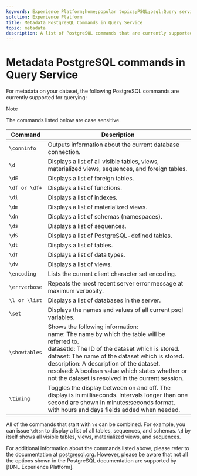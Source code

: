 ```yaml
---
keywords: Experience Platform;home;popular topics;PSQL;psql;Query service;query service;metadata;commands;metadata commands;
solution: Experience Platform
title: Metadata PostgreSQL Commands in Query Service
topic: metadata
description: A list of PostgreSQL commands that are currently supported for querying metadata in Adobe Experience Platform Query Service.
---
```


# Metadata PostgreSQL commands in Query Service

For metadata on your dataset, the following PostgreSQL commands are currently supported for querying:

>[!NOTE]
>
>The commands listed below are case sensitive.

|Command | Description|
|------- | ------------|
|`\conninfo` | Outputs information about the current database connection.|
|`\d` | Displays a list of all visible tables, views, materialized views, sequences, and foreign tables.|
|`\dE` | Displays a list of foreign tables.|
|`\df or \df+` | Displays a list of functions.|
|`\di` | Displays a list of indexes.|
|`\dm` | Displays a list of materialized views.|
|`\dn` | Displays a list of schemas (namespaces).|
|`\ds` | Displays a list of sequences.|
|`\dS` | Displays a list of PostgreSQL-defined tables.|
|`\dt` | Displays a list of tables.|
|`\dT` | Displays a list of data types.|
|`\dv` | Displays a list of views.|
|`\encoding` | Lists the current  client character set encoding.|
|`\errverbose` | Repeats the most recent server error message at maximum verbosity.|
|`\l or \list` | Displays a list of databases in the server.|
|`\set` | Displays the names and values of all current psql variables.|
|`\showtables` | Shows the following information: <br>name: The name by which the table will be referred to.<br>datasetId: The ID of the dataset which is stored.<br>dataset: The name of the dataset which is stored.<br>description: A description of the dataset.<br>resolved: A boolean value which states whether or not the dataset is resolved in the current session.|
|`\timing` | Toggles the display between on and off. The display is in milliseconds. Intervals longer than one second are shown in minutes:seconds format, with hours and days fields added when needed.|

All of the commands that start with `\d` can be combined. For example, you can issue `\dtsn` to display a list of all tables, sequences, and schemas. `\d` by itself shows all visible tables, views, materialized views, and sequences.

For additional information about the commands listed above, please refer to the documentation at [postgresql.org](https://www.postgresql.org/docs/10/app-psql.html). However, please be aware that not all the options shown in the PostgreSQL documentation are supported by [!DNL Experience Platform].


